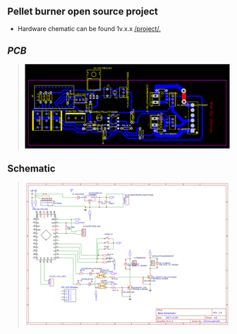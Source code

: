 ## Pellet burner open source project ##
 - Hardware chematic can be found 1v.x.x [/project/.](https://easyeda.com/zilvinus.peciulis/Pellet_Burner_Control-42ba412875be4dbabd9dac72378c475e)
## _PCB_ ##
> ![PCB](https://github.com/Code-Forge-Lab/Arduino/blob/master/automation/VisualStudio.Atmel/Wood_pellets_burner2_0/PelletBurner1_0_0_1-90f25a61ef7e454eaeda694d2080c2cb.png)
## Schematic ##
> ![Schematic](https://github.com/Code-Forge-Lab/Arduino/blob/master/automation/VisualStudio.Atmel/Wood_pellets_burner2_0/91b802a0668c413eade24de8fa6de283.png)
